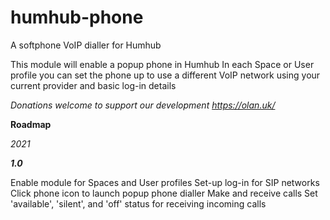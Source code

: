 # humhub-phone
A softphone VoIP dialler for Humhub

This module will enable a popup phone in Humhub
In each Space or User profile you can set the phone up to use a different VoIP network using your current provider and basic log-in details


*Donations welcome to support our development https://olan.uk/*


**Roadmap**

*2021*

***1.0***

Enable module for Spaces and User profiles
Set-up log-in for SIP networks
Click phone icon to launch popup phone dialler
Make and receive calls
Set 'available', 'silent', and 'off' status for receiving incoming calls

